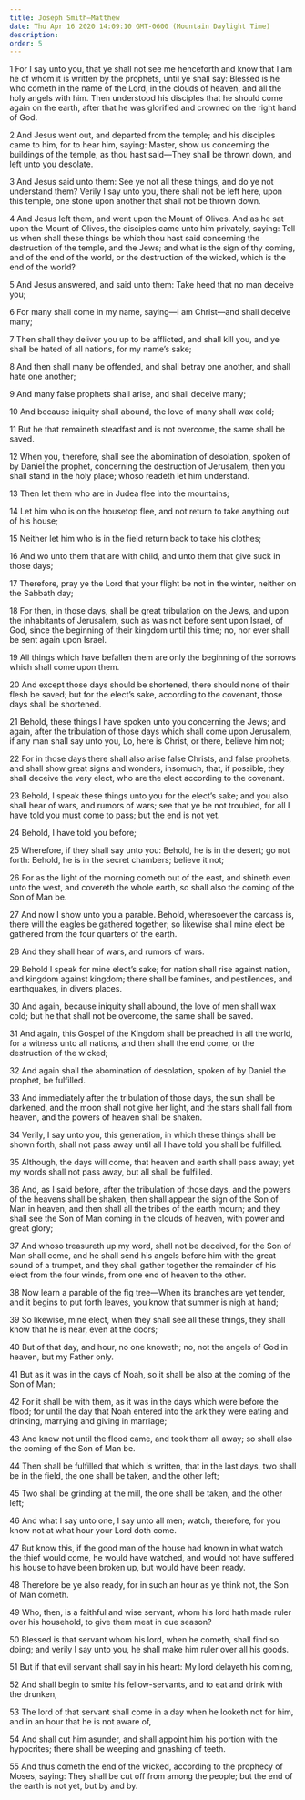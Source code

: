 ```yaml
---
title: Joseph Smith—Matthew
date: Thu Apr 16 2020 14:09:10 GMT-0600 (Mountain Daylight Time)
description: 
order: 5
---
```


<p>
  1 For I say unto you, that ye shall not see me henceforth and know that I am
  he of whom it is written by the prophets, until ye shall say: Blessed is he
  who cometh in the name of the Lord, in the clouds of heaven, and all the holy
  angels with him. Then understood his disciples that he should come again on
  the earth, after that he was glorified and crowned on the right hand of God.
</p>
<p>
  2 And Jesus went out, and departed from the temple; and his disciples came to
  him, for to hear him, saying: Master, show us concerning the buildings of the
  temple, as thou hast said&#x2014;They shall be thrown down, and left unto you
  desolate.
</p>
<p>
  3 And Jesus said unto them: See ye not all these things, and do ye not
  understand them? Verily I say unto you, there shall not be left here, upon
  this temple, one stone upon another that shall not be thrown down.
</p>
<p>
  4 And Jesus left them, and went upon the Mount of Olives. And as he sat upon
  the Mount of Olives, the disciples came unto him privately, saying: Tell us
  when shall these things be which thou hast said concerning the destruction of
  the temple, and the Jews; and what is the sign of thy coming, and of the end
  of the world, or the destruction of the wicked, which is the end of the world?
</p>
<p>
  5 And Jesus answered, and said unto them: Take heed that no man deceive you;
</p>
<p>
  6 For many shall come in my name, saying&#x2014;I am Christ&#x2014;and shall
  deceive many;
</p>
<p>
  7 Then shall they deliver you up to be afflicted, and shall kill you, and ye
  shall be hated of all nations, for my name&#x2019;s sake;
</p>
<p>
  8 And then shall many be offended, and shall betray one another, and shall
  hate one another;
</p>
<p>9 And many false prophets shall arise, and shall deceive many;</p>
<p>10 And because iniquity shall abound, the love of many shall wax cold;</p>
<p>
  11 But he that remaineth steadfast and is not overcome, the same shall be
  saved.
</p>
<p>
  12 When you, therefore, shall see the abomination of desolation, spoken of by
  Daniel the prophet, concerning the destruction of Jerusalem, then you shall
  stand in the holy place; whoso readeth let him understand.
</p>
<p>13 Then let them who are in Judea flee into the mountains;</p>
<p>
  14 Let him who is on the housetop flee, and not return to take anything out of
  his house;
</p>
<p>15 Neither let him who is in the field return back to take his clothes;</p>
<p>
  16 And wo unto them that are with child, and unto them that give suck in those
  days;
</p>
<p>
  17 Therefore, pray ye the Lord that your flight be not in the winter, neither
  on the Sabbath day;
</p>
<p>
  18 For then, in those days, shall be great tribulation on the Jews, and upon
  the inhabitants of Jerusalem, such as was not before sent upon Israel, of God,
  since the beginning of their kingdom until this time; no, nor ever shall be
  sent again upon Israel.
</p>
<p>
  19 All things which have befallen them are only the beginning of the sorrows
  which shall come upon them.
</p>
<p>
  20 And except those days should be shortened, there should none of their flesh
  be saved; but for the elect&#x2019;s sake, according to the covenant, those
  days shall be shortened.
</p>
<p>
  21 Behold, these things I have spoken unto you concerning the Jews; and again,
  after the tribulation of those days which shall come upon Jerusalem, if any
  man shall say unto you, Lo, here is Christ, or there, believe him not;
</p>
<p>
  22 For in those days there shall also arise false Christs, and false prophets,
  and shall show great signs and wonders, insomuch, that, if possible, they
  shall deceive the very elect, who are the elect according to the covenant.
</p>
<p>
  23 Behold, I speak these things unto you for the elect&#x2019;s sake; and you
  also shall hear of wars, and rumors of wars; see that ye be not troubled, for
  all I have told you must come to pass; but the end is not yet.
</p>
<p>24 Behold, I have told you before;</p>
<p>
  25 Wherefore, if they shall say unto you: Behold, he is in the desert; go not
  forth: Behold, he is in the secret chambers; believe it not;
</p>
<p>
  26 For as the light of the morning cometh out of the east, and shineth even
  unto the west, and covereth the whole earth, so shall also the coming of the
  Son of Man be.
</p>
<p>
  27 And now I show unto you a parable. Behold, wheresoever the carcass is,
  there will the eagles be gathered together; so likewise shall mine elect be
  gathered from the four quarters of the earth.
</p>
<p>28 And they shall hear of wars, and rumors of wars.</p>
<p>
  29 Behold I speak for mine elect&#x2019;s sake; for nation shall rise against
  nation, and kingdom against kingdom; there shall be famines, and pestilences,
  and earthquakes, in divers places.
</p>
<p>
  30 And again, because iniquity shall abound, the love of men shall wax cold;
  but he that shall not be overcome, the same shall be saved.
</p>
<p>
  31 And again, this Gospel of the Kingdom shall be preached in all the world,
  for a witness unto all nations, and then shall the end come, or the
  destruction of the wicked;
</p>
<p>
  32 And again shall the abomination of desolation, spoken of by Daniel the
  prophet, be fulfilled.
</p>
<p>
  33 And immediately after the tribulation of those days, the sun shall be
  darkened, and the moon shall not give her light, and the stars shall fall from
  heaven, and the powers of heaven shall be shaken.
</p>
<p>
  34 Verily, I say unto you, this generation, in which these things shall be
  shown forth, shall not pass away until all I have told you shall be fulfilled.
</p>
<p>
  35 Although, the days will come, that heaven and earth shall pass away; yet my
  words shall not pass away, but all shall be fulfilled.
</p>
<p>
  36 And, as I said before, after the tribulation of those days, and the powers
  of the heavens shall be shaken, then shall appear the sign of the Son of Man
  in heaven, and then shall all the tribes of the earth mourn; and they shall
  see the Son of Man coming in the clouds of heaven, with power and great glory;
</p>
<p>
  37 And whoso treasureth up my word, shall not be deceived, for the Son of Man
  shall come, and he shall send his angels before him with the great sound of a
  trumpet, and they shall gather together the remainder of his elect from the
  four winds, from one end of heaven to the other.
</p>
<p>
  38 Now learn a parable of the fig tree&#x2014;When its branches are yet
  tender, and it begins to put forth leaves, you know that summer is nigh at
  hand;
</p>
<p>
  39 So likewise, mine elect, when they shall see all these things, they shall
  know that he is near, even at the doors;
</p>
<p>
  40 But of that day, and hour, no one knoweth; no, not the angels of God in
  heaven, but my Father only.
</p>
<p>
  41 But as it was in the days of Noah, so it shall be also at the coming of the
  Son of Man;
</p>
<p>
  42 For it shall be with them, as it was in the days which were before the
  flood; for until the day that Noah entered into the ark they were eating and
  drinking, marrying and giving in marriage;
</p>
<p>
  43 And knew not until the flood came, and took them all away; so shall also
  the coming of the Son of Man be.
</p>
<p>
  44 Then shall be fulfilled that which is written, that in the last days, two
  shall be in the field, the one shall be taken, and the other left;
</p>
<p>
  45 Two shall be grinding at the mill, the one shall be taken, and the other
  left;
</p>
<p>
  46 And what I say unto one, I say unto all men; watch, therefore, for you know
  not at what hour your Lord doth come.
</p>
<p>
  47 But know this, if the good man of the house had known in what watch the
  thief would come, he would have watched, and would not have suffered his house
  to have been broken up, but would have been ready.
</p>
<p>
  48 Therefore be ye also ready, for in such an hour as ye think not, the Son of
  Man cometh.
</p>
<p>
  49 Who, then, is a faithful and wise servant, whom his lord hath made ruler
  over his household, to give them meat in due season?
</p>
<p>
  50 Blessed is that servant whom his lord, when he cometh, shall find so doing;
  and verily I say unto you, he shall make him ruler over all his goods.
</p>
<p>
  51 But if that evil servant shall say in his heart: My lord delayeth his
  coming,
</p>
<p>
  52 And shall begin to smite his fellow-servants, and to eat and drink with the
  drunken,
</p>
<p>
  53 The lord of that servant shall come in a day when he looketh not for him,
  and in an hour that he is not aware of,
</p>
<p>
  54 And shall cut him asunder, and shall appoint him his portion with the
  hypocrites; there shall be weeping and gnashing of teeth.
</p>
<p>
  55 And thus cometh the end of the wicked, according to the prophecy of Moses,
  saying: They shall be cut off from among the people; but the end of the earth
  is not yet, but by and by.
</p>
